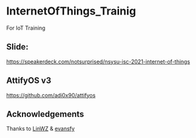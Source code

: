 # InternetOfThings_Trainig
For IoT Training

## Slide: 
https://speakerdeck.com/notsurprised/nsysu-isc-2021-internet-of-things

## AttifyOS v3
https://github.com/adi0x90/attifyos

## Acknowledgements
Thanks to [LinWZ](https://www.facebook.com/LinWuJhen) & [evansfy](https://www.facebook.com/fosxwiz)
